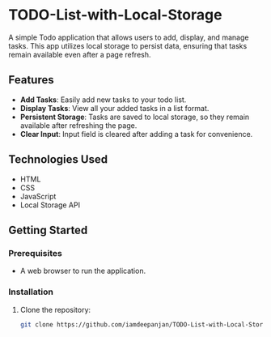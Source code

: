 # TODO-List-with-Local-Storage

A simple Todo application that allows users to add, display, and manage tasks. This app utilizes local storage to persist data, ensuring that tasks remain available even after a page refresh.

## Features

- **Add Tasks**: Easily add new tasks to your todo list.
- **Display Tasks**: View all your added tasks in a list format.
- **Persistent Storage**: Tasks are saved to local storage, so they remain available after refreshing the page.
- **Clear Input**: Input field is cleared after adding a task for convenience.

## Technologies Used

- HTML
- CSS
- JavaScript
- Local Storage API

## Getting Started

### Prerequisites

- A web browser to run the application.

### Installation

1. Clone the repository:
   ```bash
   git clone https://github.com/iamdeepanjan/TODO-List-with-Local-Storage.git
